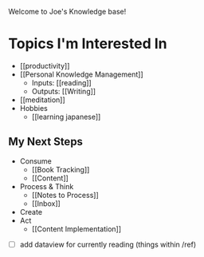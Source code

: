 Welcome to Joe's Knowledge base!

# Topics I'm Interested In
- [[productivity]]
- [[Personal Knowledge Management]]
	- Inputs: [[reading]]
	- Outputs: [[Writing]]
- [[meditation]]
- Hobbies
	- [[learning japanese]]

## My Next Steps
- Consume
	- [[Book Tracking]]
	- [[Content]]
- Process & Think
	- [[Notes to Process]]
	- [[Inbox]]
- Create
- Act
	- [[Content Implementation]]

- [ ] add dataview for currently reading (things within /ref)